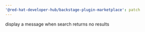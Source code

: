 ```yaml
---
'@red-hat-developer-hub/backstage-plugin-marketplace': patch
---
```


display a message when search returns no results
